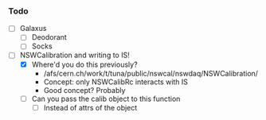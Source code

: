### Todo

- [ ] Galaxus
  - [ ] Deodorant
  - [ ] Socks
- [ ] NSWCalibration and writing to IS!
  - [x] Where'd you do this previously?
    - /afs/cern.ch/work/t/tuna/public/nswcal/nswdaq/NSWCalibration/
    - Concept: only NSWCalibRc interacts with IS
    - Good concept? Probably
  - [ ] Can you pass the calib object to this function
    - [ ] Instead of attrs of the object
